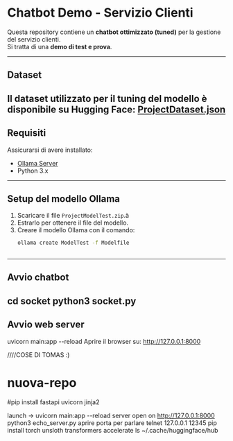 # Chatbot Demo - Servizio Clienti
Questa repository contiene un **chatbot ottimizzato (tuned)** per la gestione del servizio clienti.  
Si tratta di una **demo di test e prova**.

---
## Dataset
Il dataset utilizzato per il tuning del modello è disponibile su Hugging Face:
[ProjectDataset.json](https://huggingface.co/datasets/tomasconti/TestTuning/blob/main/ProjectDataset.json)
---
## Requisiti
Assicurarsi di avere installato:

- [Ollama Server](https://ollama.com/download/)
- Python 3.x
---
## Setup del modello Ollama
1. Scaricare il file `ProjectModelTest.zip`.à
2. Estrarlo per ottenere il file del modello.
3. Creare il modello Ollama con il comando:  
   ```bash
   ollama create ModelTest -f Modelfile
  
---
## Avvio chatbot
 cd socket
 python3 socket.py
---
## Avvio web server
uvicorn main:app --reload
Aprire il browser su: http://127.0.0.1:8000















////COSE DI TOMAS :)
# nuova-repo
#pip install fastapi uvicorn jinja2

launch -> uvicorn main:app --reload
server open on http://127.0.0.1:8000
python3 echo_server.py
aprire porta per parlare telnet 127.0.0.1 12345
pip install torch unsloth transformers accelerate
ls ~/.cache/huggingface/hub
